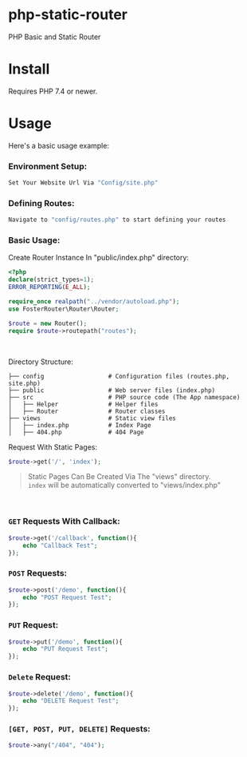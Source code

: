 # php-static-router
PHP Basic and Static Router


# Install
Requires PHP 7.4 or newer.

# Usage
Here's a basic usage example:

### Environment Setup: 

```php
Set Your Website Url Via "Config/site.php"
```

### Defining Routes:  

```php
Navigate to "config/routes.php" to start defining your routes 
```

### Basic Usage:

Create Router Instance In "public/index.php" directory:

```php
<?php
declare(strict_types=1);
ERROR_REPORTING(E_ALL);

require_once realpath("../vendor/autoload.php");
use FosterRouter\Router\Router;

$route = new Router();
require $route->routepath("routes");
```
<br>


Directory Structure:

```
├── config                  # Configuration files (routes.php, site.php)
├── public                  # Web server files (index.php)
├── src                     # PHP source code (The App namespace)
│   ├── Helper              # Helper files
│   ├── Router              # Router classes
├── views                   # Static view files
│   ├── index.php           # Index Page
│   ├── 404.php             # 404 Page

```


Request With Static Pages:   

```php
$route->get('/', 'index');
```
> Static Pages Can Be Created Via The "views" directory.  
> `index` will be automatically converted to "views/index.php"

<br>

### ``GET`` Requests With Callback: 

```php
$route->get('/callback', function(){
    echo "Callback Test";
});
```

### ``POST`` Requests: 
```php
$route->post('/demo', function(){
    echo "POST Request Test";
});
```


### ``PUT`` Request:

```php
$route->put('/demo', function(){
    echo "PUT Request Test";
});
```


### ``Delete`` Request:
```php
$route->delete('/demo', function(){
    echo "DELETE Request Test";
});
```

### ``[GET, POST, PUT, DELETE]`` Requests:
```php
$route->any("/404", "404");

```




